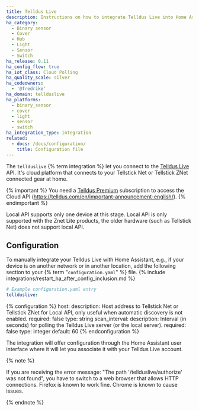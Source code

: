 ```yaml
---
title: Telldus Live
description: Instructions on how to integrate Telldus Live into Home Assistant.
ha_category:
  - Binary sensor
  - Cover
  - Hub
  - Light
  - Sensor
  - Switch
ha_release: 0.11
ha_config_flow: true
ha_iot_class: Cloud Polling
ha_quality_scale: silver
ha_codeowners:
  - '@fredrike'
ha_domain: tellduslive
ha_platforms:
  - binary_sensor
  - cover
  - light
  - sensor
  - switch
ha_integration_type: integration
related:
  - docs: /docs/configuration/
    title: Configuration file
---
```


The `tellduslive` {% term integration %} let you connect to the [Telldus Live](https://live.telldus.com) API. It's cloud platform that connects to your Tellstick Net or Tellstick ZNet connected gear at home.

{% important %}
You need a [Telldus Premium](https://telldus.com/en/telldus-premium/) subscription to access the Cloud API (https://telldus.com/en/important-announcement-english/).
{% endimportant %}

Local API supports only one device at this stage. Local API is only supported with the Znet Lite products, the older hardware (such as Tellstick Net) does not support local API.

## Configuration

To manually integrate your Telldus Live with Home Assistant, e.g., if your device is on another network or in another location, add the following section to your {% term "`configuration.yaml`" %} file.
{% include integrations/restart_ha_after_config_inclusion.md %}

```yaml
# Example configuration.yaml entry
tellduslive:
```

{% configuration %}
host:
  description: Host address to Tellstick Net or Tellstick ZNet for Local API, only useful when automatic discovery is not enabled.
  required: false
  type: string
scan_interval:
  description: Interval (in seconds) for polling the Telldus Live server (or the local server).
  required: false
  type: integer
  default: 60
{% endconfiguration %}

The integration will offer configuration through the Home Assistant user interface where it will let you associate it with your Telldus Live account.

{% note %}

If you are receiving the error message: "The path '/tellduslive/authorize' was not found", you have to switch to a web browser that allows HTTP connections. Firefox is known to work fine. Chrome is known to cause issues.

{% endnote %}
